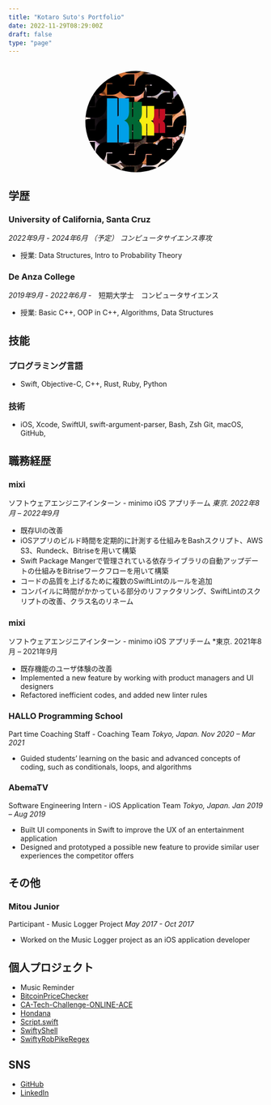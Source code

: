 ```yaml
---
title: "Kotaro Suto's Portfolio"
date: 2022-11-29T08:29:00Z
draft: false
type: "page"
---
```

<meta name="google-site-verification" content="-NAsw02ImQs2Tl-PXGGWMQlxtOOqG50_mPqdqoIkB9c" />
<meta name="format-detection" content="telephone=no">
<br>

<img src="/images/twitterIcon.jpg" id="icon" alt="My Twitter Icon Image">

<style>
#icon {
    border-radius: 50%;
    height: 200px;
    width: 200px;
    display: block;
    margin: auto;
}
</style>

## 学歴
### **University of California, Santa Cruz** 
*2022年9月 - 2024年6月 （予定） コンピュータサイエンス専攻*
- 授業: Data Structures, Intro to Probability Theory
### **De Anza College** 
*2019年9月 - 2022年6月*
-　短期大学士　コンピュータサイエンス
- 授業: Basic C++, OOP in C++, Algorithms, Data Structures

## 技能
### プログラミング言語
- Swift, Objective-C, C++, Rust, Ruby, Python
### 技術
  - iOS, Xcode, SwiftUI, swift-argument-parser, Bash, Zsh Git, macOS, GitHub,

## 職務経歴
### **mixi** 
ソフトウェアエンジニアインターン - minimo iOS アプリチーム *東京. 2022年8月 – 2022年9月*
- 既存UIの改善
- iOSアプリのビルド時間を定期的に計測する仕組みをBashスクリプト、AWS S3、Rundeck、Bitriseを用いて構築
- Swift Package Mangerで管理されている依存ライブラリの自動アップデートの仕組みをBitriseワークフローを用いて構築
- コードの品質を上げるために複数のSwiftLintのルールを追加
- コンパイルに時間がかかっている部分のリファクタリング、SwiftLintのスクリプトの改善、クラス名のリネーム

### **mixi** 
ソフトウェアエンジニアインターン - minimo iOS アプリチーム *東京. 2021年8月 – 2021年9月
- 既存機能のユーザ体験の改善
- Implemented a new feature by working with product managers and UI designers
- Refactored inefficient codes, and added new linter rules

### **HALLO Programming School** 
Part time Coaching Staff - Coaching Team *Tokyo, Japan. Nov 2020 – Mar 2021*
- Guided students’ learning on the basic and advanced concepts of coding, such as conditionals, loops, and algorithms

### **AbemaTV** 
Software Engineering Intern - iOS Application Team *Tokyo, Japan. Jan 2019 – Aug 2019*
- Built UI components in Swift to improve the UX of an entertainment application
- Designed and prototyped a possible new feature to provide similar user experiences the competitor offers

## その他
### **Mitou Junior** 
Participant - Music Logger Project *May 2017 - Oct 2017*
- Worked on the Music Logger project as an iOS application developer

## 個人プロジェクト
- Music Reminder
- [BitcoinPriceChecker](https://github.com/KS1019/BitcoinPriceChecker)
- [CA-Tech-Challenge-ONLINE-ACE](https://github.com/KS1019/CA-Tech-Challenge-ONLINE-ACE)
- [Hondana](https://github.com/KS1019/Hondana)
- [Script.swift](https://github.com/KS1019/Script.swift)
- [SwiftyShell](https://github.com/KS1019/SwiftyShell)
- [SwiftyRobPikeRegex](https://github.com/KS1019/SwiftyRobPikeRegex)

## SNS
- [GitHub](https://github.com/KS1019)
- [LinkedIn](https://www.linkedin.com/in/kotarosuto/)
